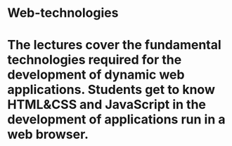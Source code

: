 # Web-technologies

# The lectures cover the fundamental technologies required for the development of dynamic web applications. Students get to know HTML&CSS and JavaScript in the development of applications run in a web browser.
